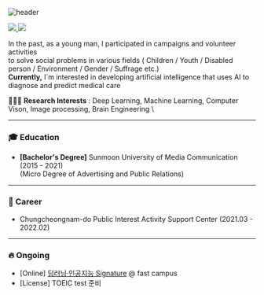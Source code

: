 ![header](https://capsule-render.vercel.app/api?type=waving&color=auto&height=300&section=header&text=𝓗𝓮𝓵𝓵𝓸!&fontSize=90&desc=𝓘`𝓶%20𝓙𝓸𝓸𝓷𝓨𝓮𝓸𝓷𝓰%20𝓚𝓲𝓶&descSize=20&fontAlignY=40)

<a href="mailto:jykim.personal@gmail.com" target="_blank">
<img src="https://img.shields.io/badge/Gmail-EA4335.svg?style=flat-square&logo=Gmail&logoColor=white"/>
</a>

<a href="https://jun0604.github.io" target="_blank">
<img src="https://img.shields.io/badge/github%20pages-121013?style=for-the-badge&logo=github&logoColor=white"/>
</a>

In the past, as a young man, I participated in campaigns and volunteer activities \
to solve social problems in various fields ( Children / Youth / Disabled person / Environment / Gender / Suffrage etc.) \
**Currently,** I`m interested in developing artificial intelligence that uses AI to diagnose and predict medical care

🧑🏻‍💻 **Research Interests** : Deep Learning, Machine Learning, Computer Vison, Image processing, Brain Engineering \
<!--- 🔍 **Learn more about me** : -->
--------------------------------------------------------------------------------------------------------------------
### 🎓 Education
- **[Bachelor's Degree]** Sunmoon University of Media Communication (2015 - 2021) \
  (Micro Degree of Advertising and Public Relations)
<!--- **[Bachelor's Degree]** Hallym University of Artificial Intelligence Convergence (2025 - present) \
  (Micro Degree of AI Medical Convergence) -->
--------------------------------------------------------------------------------------------------------------------
### 👔 Career
- Chungcheongnam-do Public Interest Activity Support Center (2021.03 - 2022.02)
<!--- [MMC Lab](https://mmc.hallym.ac.kr/?page_id=3780) Undergraduate Research Student (2025.03 - present) -->
--------------------------------------------------------------------------------------------------------------------
### 🔥 Ongoing
- [Online] [딥러닝·인공지능 Signature](https://fastcampus.co.kr/data_online_signature) @ fast campus
- [License] TOEIC test 준비

<!---
### 📖 Experience
- ✅ 대학YMCA전국연맹 한일교류행사 운영 (한국-일본 대학생 문화교류) 
- ✅ 한국환경공단 그린캠퍼스 친환경동아리 지원사업 (해양쓰레기 인식 개선)
- ✅ 삼성SDI 대학생 자원봉사활동 지원사업 청년ON 7차 (청소년 진로체험 교육)
- ✅ 선문대학교 ESG사회공헌센터 봉사프로그램 지원사업 (아동 교육지원)
- ✅ 한국장학재단 동계 청소년교육지원사업 멘토 (아동 교육지원)
- ✅ 선문대학교 옴니버스지원단 멘토 (청소년 전공체험 교육)
- ✅ KB-YMCA 대학생경제금육교육봉사단 16,17기 운영 (아동/청소년 경제금융교육 지원)
- ✅ 천안시 지역착근형 청년프로그램 운영 (지역 내 청년 정착지원)
- ✅ 충남사회혁신센터 생활 실험 리빙랩 프로젝트 (폐마스크 리사이클링)
--------------------------------------------------------------------------------------------------------------------
### 🚀 Club
- ✅ 선문대학교 컴퓨터공학과 학생회 부원
- ✅ 축구동아리 OMGEA 부원
- ✅ 학술동아리 KBUG(Korea Bluej Users Group) 부원 
- ✅ 광고기획동아리 AD RED 부원
- ✅ 축구동아리 SCOOP 부회장/총무
- ✅ 봉사동아리 선문대학YMCA 회장/총무/복지부장
- ✅ 대학YMCA전국연맹 부원
--------------------------------------------------------------------------------------------------------------------
### 🏆 Achievements
- ✅ 선문대학교 총동아리연합회 봉사부문 우수동아리 (선문대학YMCA)
- ✅ 선문대학교 ESG사회공헌센터 봉사활동 우수사례 공모전 장려상 (선문대학YMCA)
--------------------------------------------------------------------------------------------------------------------
### 🐾 Projects
--------------------------------------------------------------------------------------------------------------------
### 📃 Publication
--------------------------------------------------------------------------------------------------------------------
### 📜 Certificates
- ✅ [Offline] 빅데이터 분석을 활용한 데이터 마케팅 전문가 양성과정 @High media academy
- 🔥 [Online] [딥러닝·인공지능 Signature](https://fastcampus.co.kr/data_online_signature) @ fast campus
- 🔥 [ONLINE] [딥러닝을 활용한 의료 영상 처리 & 모델 개발](https://fastcampus.co.kr/data_online_medicalai) @ fast campus 
--------------------------------------------------------------------------------------------------------------------
### 🪪 License
<!--- - TOEIC (2025.)
- ADSP (2025.)
- SQLD (2025.)
- 정보처리기사 (2025.)
- 빅데이터처리기사 (2025.)
-->
